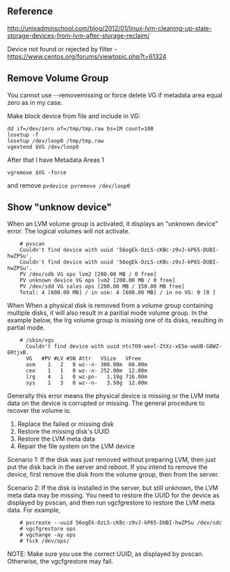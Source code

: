 ## Reference

http://unixadminschool.com/blog/2012/01/linux-lvm-cleaning-up-stale-storage-devices-from-lvm-after-storage-reclaim/

Device not found or rejected by filter - https://www.centos.org/forums/viewtopic.php?t=61324

## Remove Volume Group

You cannot use --removemissing or force delete VG if metadata area equal zero as in my case.

Make block device from file and include in VG:

```
dd if=/dev/zero of=/tmp/tmp.raw bs=1M count=100
losetup -f
losetup /dev/loop0 /tmp/tmp.raw
vgextend $VG /dev/loop0
```
After that I have Metadata Areas        1

    vgremove $VG -force

and remove `pvdevice pvremove /dev/loop0`

## Show "unknow device"

When an LVM volume group is activated, it displays an "unknown device" error. The logical volumes will not activate.

        # pvscan
        Couldn't find device with uuid '56ogEk-OzLS-cKBc-z9vJ-kP65-DUBI-hwZPSu'.
        Couldn't find device with uuid '56ogEk-OzLS-cKBc-z9vJ-kP65-DUBI-hwZPSu'.
        PV /dev/sdb VG ops lvm2 [200.00 MB / 0 free]
        PV unknown device VG ops lvm2 [200.00 MB / 0 free]
        PV /dev/sdd VG sales ops [200.00 MB / 150.00 MB free]
        Total: 4 [600.00 MB] / in use: 4 [600.00 MB] / in no VG: 0 [0 ]

When When a physical disk is removed from a volume group containing multiple disks, it will also result in a paritial mode volume group. In the example below, the lrg volume group is missing one of its disks, resulting in partial mode.

        # /sbin/vgs
          Couldn't find device with uuid ntc7O9-wevl-ZtXz-xESe-wwUB-G8WZ-6RtjxB.
          VG   #PV #LV #SN Attr   VSize   VFree  
          asm    1   2   0 wz--n- 300.00m  60.00m
          ceo    1   1   0 wz--n- 252.00m  12.00m
          lrg    4   1   0 wz-pn-   1.19g 716.00m
          sys    1   3   0 wz--n-   3.50g  12.00m
          
Generally this error means the physical device is missing or the LVM meta data on the device is corrupted or missing. The general procedure to recover the volume is:

1. Replace the failed or missing disk
2. Restore the missing disk's UUID
3. Restore the LVM meta data
4. Repair the file system on the LVM device

Scenario 1:
If the disk was just removed without preparing LVM, then just put the disk back in the server and reboot. If you intend to remove the device, first remove the disk from the volume group, then from the server.

Scenario 2:
If the disk is installed in the server, but still unknown, the LVM meta data may be missing. You need to restore the UUID for the device as displayed by pvscan, and then run vgcfgrestore to restore the LVM meta data. For example,

        # pvcreate --uuid 56ogEk-OzLS-cKBc-z9vJ-kP65-DUBI-hwZPSu /dev/sdc
        # vgcfgrestore ops
        # vgchange -ay ops
        # fsck /dev/ops/

NOTE: Make sure you use the correct UUID, as displayed by pvscan. Otherwise, the vgcfgrestore may fail.          
